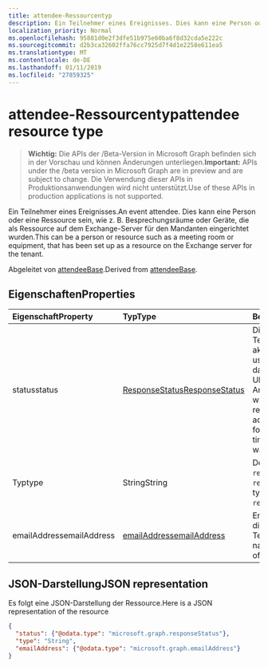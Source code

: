 ```yaml
---
title: attendee-Ressourcentyp
description: Ein Teilnehmer eines Ereignisses. Dies kann eine Person oder eine Ressource sein, wie z. B. Besprechungsräume oder Geräte, die als Ressource auf dem Exchange-Server für den Mandanten eingerichtet wurden.
localization_priority: Normal
ms.openlocfilehash: 95881d0e2f3dfe51b975e60ba6f8d32cda5e222c
ms.sourcegitcommit: d2b3ca32602ffa76cc7925d7f4d1e2258e611ea5
ms.translationtype: MT
ms.contentlocale: de-DE
ms.lasthandoff: 01/11/2019
ms.locfileid: "27859325"
---
```

# <a name="attendee-resource-type"></a><span data-ttu-id="14375-104">attendee-Ressourcentyp</span><span class="sxs-lookup"><span data-stu-id="14375-104">attendee resource type</span></span>

> <span data-ttu-id="14375-105">**Wichtig:** Die APIs der /Beta-Version in Microsoft Graph befinden sich in der Vorschau und können Änderungen unterliegen.</span><span class="sxs-lookup"><span data-stu-id="14375-105">**Important:** APIs under the /beta version in Microsoft Graph are in preview and are subject to change.</span></span> <span data-ttu-id="14375-106">Die Verwendung dieser APIs in Produktionsanwendungen wird nicht unterstützt.</span><span class="sxs-lookup"><span data-stu-id="14375-106">Use of these APIs in production applications is not supported.</span></span>

<span data-ttu-id="14375-107">Ein Teilnehmer eines Ereignisses.</span><span class="sxs-lookup"><span data-stu-id="14375-107">An event attendee.</span></span> <span data-ttu-id="14375-108">Dies kann eine Person oder eine Ressource sein, wie z. B. Besprechungsräume oder Geräte, die als Ressource auf dem Exchange-Server für den Mandanten eingerichtet wurden.</span><span class="sxs-lookup"><span data-stu-id="14375-108">This can be a person or resource such as a meeting room or equipment, that has been set up as a resource on the Exchange server for the tenant.</span></span>

<span data-ttu-id="14375-109">Abgeleitet von [attendeeBase](attendeebase.md).</span><span class="sxs-lookup"><span data-stu-id="14375-109">Derived from [attendeeBase](attendeebase.md).</span></span>

## <a name="properties"></a><span data-ttu-id="14375-110">Eigenschaften</span><span class="sxs-lookup"><span data-stu-id="14375-110">Properties</span></span>
| <span data-ttu-id="14375-111">Eigenschaft</span><span class="sxs-lookup"><span data-stu-id="14375-111">Property</span></span>     | <span data-ttu-id="14375-112">Typ</span><span class="sxs-lookup"><span data-stu-id="14375-112">Type</span></span>   |<span data-ttu-id="14375-113">Beschreibung</span><span class="sxs-lookup"><span data-stu-id="14375-113">Description</span></span>|
|:---------------|:--------|:----------|
|<span data-ttu-id="14375-114">status</span><span class="sxs-lookup"><span data-stu-id="14375-114">status</span></span>|[<span data-ttu-id="14375-115">ResponseStatus</span><span class="sxs-lookup"><span data-stu-id="14375-115">ResponseStatus</span></span>](responsestatus.md)|<span data-ttu-id="14375-116">Die Antwort des Teilnehmers (keine, akzeptiert, abgelehnt, usw.) für das Ereignis und das Datum und die Uhrzeit, an dem/der die Antwort gesendet wurde.</span><span class="sxs-lookup"><span data-stu-id="14375-116">The attendee's response (none, accepted, declined, etc.) for the event and date-time that the response was sent.</span></span>|
|<span data-ttu-id="14375-117">Typ</span><span class="sxs-lookup"><span data-stu-id="14375-117">type</span></span>|<span data-ttu-id="14375-118">String</span><span class="sxs-lookup"><span data-stu-id="14375-118">String</span></span>|<span data-ttu-id="14375-119">Der Teilnehmertyp: `required`, `optional`, `resource`.</span><span class="sxs-lookup"><span data-stu-id="14375-119">The attendee type: `required`, `optional`, `resource`.</span></span>|
|<span data-ttu-id="14375-120">emailAddress</span><span class="sxs-lookup"><span data-stu-id="14375-120">emailAddress</span></span>|[<span data-ttu-id="14375-121">emailAddress</span><span class="sxs-lookup"><span data-stu-id="14375-121">emailAddress</span></span>](emailaddress.md)|<span data-ttu-id="14375-122">Enthält den Namen und die SMTP-Adresse des Teilnehmers.</span><span class="sxs-lookup"><span data-stu-id="14375-122">Includes the name and SMTP address of the attendee.</span></span>|

## <a name="json-representation"></a><span data-ttu-id="14375-123">JSON-Darstellung</span><span class="sxs-lookup"><span data-stu-id="14375-123">JSON representation</span></span>

<span data-ttu-id="14375-124">Es folgt eine JSON-Darstellung der Ressource.</span><span class="sxs-lookup"><span data-stu-id="14375-124">Here is a JSON representation of the resource</span></span>

<!-- {
  "blockType": "resource",
  "optionalProperties": [

  ],
  "@odata.type": "microsoft.graph.attendee"
}-->

```json
{
  "status": {"@odata.type": "microsoft.graph.responseStatus"},
  "type": "String",
  "emailAddress": {"@odata.type": "microsoft.graph.emailAddress"}
}

```


<!-- uuid: 8fcb5dbc-d5aa-4681-8e31-b001d5168d79
2015-10-25 14:57:30 UTC -->
<!-- {
  "type": "#page.annotation",
  "description": "attendee resource",
  "keywords": "",
  "section": "documentation",
  "tocPath": ""
}-->
